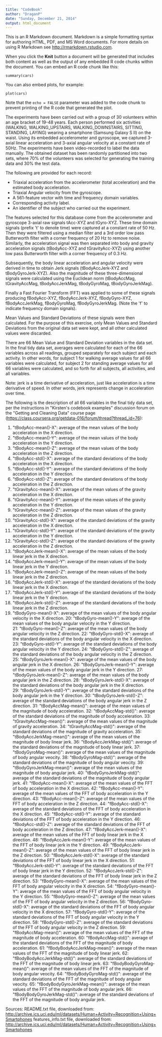 ```yaml
---
title: "CodeBook"
author: "DraganP"
date: "Sunday, December 21, 2014"
output: html_document
---
```


This is an R Markdown document. Markdown is a simple formatting syntax for authoring HTML, PDF, and MS Word documents. For more details on using R Markdown see <http://rmarkdown.rstudio.com>.

When you click the **Knit** button a document will be generated that includes both content as well as the output of any embedded R code chunks within the document. You can embed an R code chunk like this:

```{r}
summary(cars)
```

You can also embed plots, for example:

```{r, echo=FALSE}
plot(cars)
```

Note that the `echo = FALSE` parameter was added to the code chunk to prevent printing of the R code that generated the plot.

The experiments have been carried out with a group of 30 volunteers within an age bracket of 19-48 years. Each person performed six activities (WALKING, WALKING_UPSTAIRS, WALKING_DOWNSTAIRS, SITTING, STANDING, LAYING) wearing a smartphone (Samsung Galaxy S II) on the waist. Using its embedded accelerometer and gyroscope, we captured 3-axial linear acceleration and 3-axial angular velocity at a constant rate of 50Hz. The experiments have been video-recorded to label the data manually. The obtained dataset has been randomly partitioned into two sets, where 70% of the volunteers was selected for generating the training data and 30% the test data.

The following are provided for each record:

- Triaxial acceleration from the accelerometer (total acceleration) and the estimated body acceleration.
- Triaxial Angular velocity from the gyroscope. 
- A 561-feature vector with time and frequency domain variables. 
- Corresponding activity label. 
- An identifier of the subject who carried out the experiment.

The features selected for this database come from the accelerometer and gyroscope 3-axial raw signals tAcc-XYZ and tGyro-XYZ. These time domain signals (prefix 't' to denote time) were captured at a constant rate of 50 Hz. Then they were filtered using a median filter and a 3rd order low pass Butterworth filter with a corner frequency of 20 Hz to remove noise. Similarly, the acceleration signal was then separated into body and gravity acceleration signals (tBodyAcc-XYZ and tGravityAcc-XYZ) using another low pass Butterworth filter with a corner frequency of 0.3 Hz. 

Subsequently, the body linear acceleration and angular velocity were derived in time to obtain Jerk signals (tBodyAccJerk-XYZ and tBodyGyroJerk-XYZ). Also the magnitude of these three-dimensional signals were calculated using the Euclidean norm (tBodyAccMag, tGravityAccMag, tBodyAccJerkMag, tBodyGyroMag, tBodyGyroJerkMag). 

Finally a Fast Fourier Transform (FFT) was applied to some of these signals producing fBodyAcc-XYZ, fBodyAccJerk-XYZ, fBodyGyro-XYZ, fBodyAccJerkMag, fBodyGyroMag, fBodyGyroJerkMag. (Note the 'f' to indicate frequency domain signals).

Mean Values and Standard Deviations of these signals were then calculated. For the purpose of this exercise, only Mean Values and Standard Deviations from the original data set were kept, and all other calculated values were discarded.

There are 66 Mean Value and Standard Deviation variables in the data set. In the final tidy data set, averages were calculated for each of the 66 variables across all readings, grouped separately for each subject and each activity. In other words, for subject 1 for walking average values for all 66 variables were calculated, for subject 2 for standing average values for all 66 variables were calculated, and so forth for all subjects, all activities, and all variables.

Note: jerk is a time derivative of acceleration, just like acceleration is a time derivative of speed. In other words, jerk represents change in acceleration over time.

The following is the description of all 66 variables in the final tidy data set, per the instructions in "Kirsten's codebook examples" discussion forum on the "Getting and Cleaning Data" course page (https://class.coursera.org/getdata-016/forum/thread?thread_id=76):

1. "tBodyAcc-mean()-X": average of the mean values of the body acceleration in the X direction.
2. "tBodyAcc-mean()-Y": average of the mean values of the body acceleration in the Y direction.
3. "tBodyAcc-mean()-Z": average of the mean values of the body acceleration in the Z direction.
4. "tBodyAcc-std()-X": average of the standard deviations of the body acceleration in the X direction.          
5. "tBodyAcc-std()-Y": average of the standard deviations of the body acceleration in the Y direction.
6. "tBodyAcc-std()-Z": average of the standard deviations of the body acceleration in the Z direction.
7. "tGravityAcc-mean()-X": average of the mean values of the gravity acceleration in the X direction.
8. "tGravityAcc-mean()-Y": average of the mean values of the gravity acceleration in the Y direction.      
9. "tGravityAcc-mean()-Z": average of the mean values of the gravity acceleration in the Z direction.
10. "tGravityAcc-std()-X": average of the standard deviations of the gravity acceleration in the X direction.
11. "tGravityAcc-std()-Y": average of the standard deviations of the gravity acceleration in the Y direction.
12. "tGravityAcc-std()-Z": average of the standard deviations of the gravity acceleration in the Z direction.     
13. "tBodyAccJerk-mean()-X": average of the mean values of the body linear jerk in the X direction.
14. "tBodyAccJerk-mean()-Y": average of the mean values of the body linear jerk in the Y direction.
15. "tBodyAccJerk-mean()-Z": average of the mean values of the body linear jerk in the Z direction.
16. "tBodyAccJerk-std()-X": average of the standard deviations of the body linear jerk in the X direction.    
17. "tBodyAccJerk-std()-Y": average of the standard deviations of the body linear jerk in the Y direction.
18. "tBodyAccJerk-std()-Z": average of the standard deviations of the body linear jerk in the Z direction.
19. "tBodyGyro-mean()-X": average of the mean values of the body angular velocity in the X direction.
20: "tBodyGyro-mean()-Y": average of the mean values of the body angular velocity in the Y direction.       
21: "tBodyGyro-mean()-Z": average of the mean values of the body angular velocity in the Z direction.
22: "tBodyGyro-std()-X": average of the standard deviations of the body angular velocity in the X direction.
23: "tBodyGyro-std()-Y": average of the standard deviations of the body angular velocity in the Y direction.
24: "tBodyGyro-std()-Z": average of the standard deviations of the body angular velocity in the Z direction.
25: "tBodyGyroJerk-mean()-X": average of the mean values of the body angular jerk in the X direction.
26: "tBodyGyroJerk-mean()-Y": average of the mean values of the body angular jerk in the Y direction.
27: "tBodyGyroJerk-mean()-Z": average of the mean values of the body angular jerk in the Z direction.
28: "tBodyGyroJerk-std()-X": average of the standard deviations of the body angular jerk in the X direction.    
29: "tBodyGyroJerk-std()-Y": average of the standard deviations of the body angular jerk in the Y direction.
30: "tBodyGyroJerk-std()-Z": average of the standard deviations of the body angular jerk in the Z direction.
31: "tBodyAccMag-mean()": average of the mean values of the magnitude of body acceleration.
32: "tBodyAccMag-std()": average of the standard deviations of the magnitude of body acceleration.
33: "tGravityAccMag-mean()": average of the mean values of the magnitude of gravity acceleration.
34: "tGravityAccMag-std()": average of the standard deviations of the magnitude of gravity acceleration.
35: "tBodyAccJerkMag-mean()": average of the mean values of the magnitude of body linear jerk.
36: "tBodyAccJerkMag-std()": average of the standard deviations of the magnitude of body linear jerk.
37: "tBodyGyroMag-mean()": average of the mean values of the magnitude of body angular veocity.
38: "tBodyGyroMag-std()": average of the standard deviations of the magnitude of body angular veocity.
39: "tBodyGyroJerkMag-mean()": average of the mean values of the magnitude of body angular jerk.
40: "tBodyGyroJerkMag-std()": average of the standard deviations of the magnitude of body angular jerk.
41: "fBodyAcc-mean()-X": average of the mean values of the FFT of body acceleration in the X direction.
42: "fBodyAcc-mean()-Y": average of the mean values of the FFT of body acceleration in the Y direction.
43: "fBodyAcc-mean()-Z": average of the mean values of the FFT of body acceleration in the Z direction.
44: "fBodyAcc-std()-X": average of the standard deviations of the FFT of body acceleration in the X direction.
45: "fBodyAcc-std()-Y": average of the standard deviations of the FFT of body acceleration in the Y direction.
46: "fBodyAcc-std()-Z": average of the standard deviations of the FFT of body acceleration in the Z direction.
47: "fBodyAccJerk-mean()-X": average of the mean values of the FFT of body linear jerk in the X direction.
48: "fBodyAccJerk-mean()-Y": average of the mean values of the FFT of body linear jerk in the Y direction.
49: "fBodyAccJerk-mean()-Z": average of the mean values of the FFT of body linear jerk in the Z direction.
50: "fBodyAccJerk-std()-X": average of the standard deviations of the FFT of body linear jerk in the X direction.
51: "fBodyAccJerk-std()-Y": average of the standard deviations of the FFT of body linear jerk in the Y direction.
52: "fBodyAccJerk-std()-Z": average of the standard deviations of the FFT of body linear jerk in the Z direction.
53: "fBodyGyro-mean()-X": average of the mean values of the FFT of body angular velocity in the X direction.
54: "fBodyGyro-mean()-Y": average of the mean values of the FFT of body angular velocity in the Y direction.
55: "fBodyGyro-mean()-Z": average of the mean values of the FFT of body angular velocity in the Z direction.
56: "fBodyGyro-std()-X": average of the standard deviations of the FFT of body angular velocity in the X direction.
57: "fBodyGyro-std()-Y": average of the standard deviations of the FFT of body angular velocity in the Y direction.
58: "fBodyGyro-std()-Z": average of the standard deviations of the FFT of body angular velocity in the Z direction.
59: "fBodyAccMag-mean()": average of the mean values of the FFT of the magnitude of body acceleration.
60: "fBodyAccMag-std()": average of the standard deviations of the FFT of the magnitude of body acceleration.
61: "fBodyBodyAccJerkMag-mean()": average of the mean values of the FFT of the magnitude of body linear jerk.
62: "fBodyBodyAccJerkMag-std()": average of the standard deviations of the FFT of the magnitude of body linear jerk.
63: "fBodyBodyGyroMag-mean()": average of the mean values of the FFT of the magnitude of body angular veocity.
64: "fBodyBodyGyroMag-std()": average of the standard deviations of the FFT of the magnitude of body angular veocity.
65: "fBodyBodyGyroJerkMag-mean()": average of the mean values of the FFT of the magnitude of body angular jerk.
66: "fBodyBodyGyroJerkMag-std()": average of the standard deviations of the FFT of the magnitude of body angular jerk.

Sources:
README.txt file, downloaded from: http://archive.ics.uci.edu/ml/datasets/Human+Activity+Recognition+Using+Smartphones
features_info.txt file, downloaded from: http://archive.ics.uci.edu/ml/datasets/Human+Activity+Recognition+Using+Smartphones
